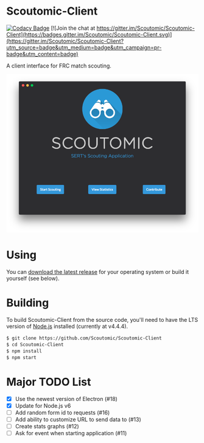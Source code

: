 # Scoutomic-Client

[![Codacy Badge](https://api.codacy.com/project/badge/grade/9a246afa308c49edaa29848054185f60)](https://www.codacy.com/app/dassonville-andrew/Scoutomic-Client)
[![Join the chat at https://gitter.im/Scoutomic/Scoutomic-Client](https://badges.gitter.im/Scoutomic/Scoutomic-Client.svg)](https://gitter.im/Scoutomic/Scoutomic-Client?utm_source=badge&utm_medium=badge&utm_campaign=pr-badge&utm_content=badge)

A client interface for FRC match scouting.

![Screenshot/Mainpage](/screenshots/mainpage.png?raw=true)

# Using

You can [download the latest release](https://github.com/Scoutomic/Scoutomic-Client/releases) for your operating system or build it yourself (see below).

# Building

To build Scoutomic-Client from the source code, you'll need to have the LTS version of [Node.js](https://nodejs.org/) installed (currently at v4.4.4).

```bash
$ git clone https://github.com/Scoutomic/Scoutomic-Client
$ cd Scoutomic-Client
$ npm install
$ npm start
```

# Major TODO List

* [x] Use the newest version of Electron (#18)
* [x] Update for Node.js v6
* [ ] Add random form id to requests (#16)
* [ ] Add ability to customize URL to send data to (#13)
* [ ] Create stats graphs (#12)
* [ ] Ask for event when starting application (#11)
